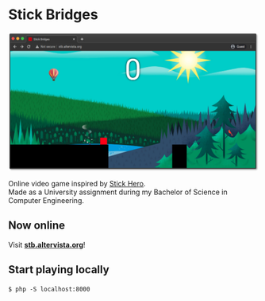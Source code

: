 # Stick Bridges

<a href="http://stb.altervista.org" target="_blank">
<div style="text-align:center"><img src="css/images/screenshots/game.png" /></div>
</a>

Online video game inspired by [Stick Hero](https://itunes.apple.com/us/app/stick-hero/id918338898?mt=8).\
Made as a University assignment during my Bachelor of Science in Computer Engineering.

## Now online
Visit [**stb.altervista.org**](http://stb.altervista.org)!

## Start playing locally
```
$ php -S localhost:8000
```
